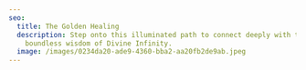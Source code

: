 ```yaml
---
seo:
  title: The Golden Healing
  description: Step onto this illuminated path to connect deeply with the
    boundless wisdom of Divine Infinity.
  image: /images/0234da20-ade9-4360-bba2-aa20fb2de9ab.jpeg
---
```

